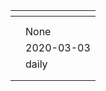 | <?xml version="1.0" encoding="UTF-8"?> |                                                              |
| -------------------------------------- | ------------------------------------------------------------ |
|                                        | <urlset xmlns="http://www.sitemaps.org/schemas/sitemap/0.9"> |
|                                        | <url>                                                        |
|                                        | <loc>None</loc>                                              |
|                                        | <lastmod>2020-03-03</lastmod>                                |
|                                        | <changefreq>daily</changefreq>                               |
|                                        | </url>                                                       |
|                                        | </urlset>                                                    |